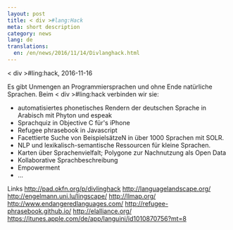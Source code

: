 ```yaml
---
layout: post
title: < div >#lang:Hack
meta: short description
category: news
lang: de
translations:
  en: /en/news/2016/11/14/Divlanghack.html
---
```

< div >#ling:hack, 2016-11-16

Es gibt Unmengen an Programmiersprachen und ohne Ende natürliche Sprachen. Beim < div >#ling:hack verbinden wir sie:

- automatisiertes phonetisches Rendern der deutschen Sprache in Arabisch mit Phyton und espeak
- Sprachquiz in Objective C für's iPhone
- Refugee phrasebook in Javascript
- Facettierte Suche von BeispielsätzeN in über 1000 Sprachen mit SOLR.
- NLP und lexikalisch-semantische Ressourcen für kleine Sprachen.
- Karten über Sprachenvielfalt; Polygone zur Nachnutzung als Open Data
- Kollaborative Sprachbeschreibung
- Empowerment
- ...

Links
http://pad.okfn.org/p/divlinghack
http://languagelandscape.org/
http://engelmann.uni.lu/lingscape/
http://llmap.org/
http://www.endangeredlanguages.com/
http://refugee-phrasebook.github.io/
http://elalliance.org/
https://itunes.apple.com/de/app/languini/id1010870756?mt=8
